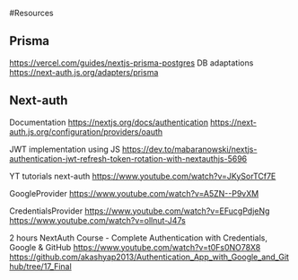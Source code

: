#Resources

## Prisma
https://vercel.com/guides/nextjs-prisma-postgres
DB adaptations
https://next-auth.js.org/adapters/prisma

## Next-auth

Documentation
https://nextjs.org/docs/authentication
https://next-auth.js.org/configuration/providers/oauth

JWT implementation using JS
https://dev.to/mabaranowski/nextjs-authentication-jwt-refresh-token-rotation-with-nextauthjs-5696

YT tutorials next-auth
https://www.youtube.com/watch?v=JKySorTCf7E

GoogleProvider
https://www.youtube.com/watch?v=A5ZN--P9vXM

CredentialsProvider
https://www.youtube.com/watch?v=EFucgPdjeNg
https://www.youtube.com/watch?v=ollnut-J47s

2 hours NextAuth Course - Complete Authentication with Credentials, Google & GitHub
https://www.youtube.com/watch?v=t0Fs0NO78X8
https://github.com/akashyap2013/Authentication_App_with_Google_and_Github/tree/17_Final